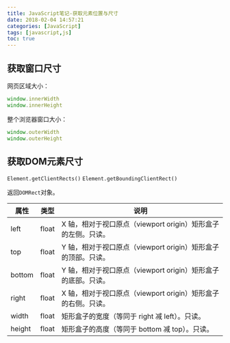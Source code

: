```yaml
---
title: JavaScript笔记-获取元素位置与尺寸
date: 2018-02-04 14:57:21
categories: [JavaScript]
tags: [javascript,js]
toc: true
---
```


<!-- more -->

## 获取窗口尺寸

网页区域大小：

```js
window.innerWidth
window.innerHeight
```

整个浏览器窗口大小：

```js
window.outerWidth
window.outerHeight
```

## 获取DOM元素尺寸

`Element.getClientRects()`
`Element.getBoundingClientRect()`

返回`DOMRect`对象。


| 属性   | 类型  | 说明                                                          |
| ------ | ----- | ------------------------------------------------------------- |
| left   | float | X 轴，相对于视口原点（viewport origin）矩形盒子的左侧。只读。 |
| top    | float | Y 轴，相对于视口原点（viewport origin）矩形盒子的顶部。只读。 |
| bottom | float | Y 轴，相对于视口原点（viewport origin）矩形盒子的底部。只读。 |
| right  | float | X 轴，相对于视口原点（viewport origin）矩形盒子的右侧。只读。 |
| width  | float | 矩形盒子的宽度（等同于 right 减 left）。只读。                |
| height | float | 矩形盒子的高度（等同于 bottom 减 top）。只读。                |
